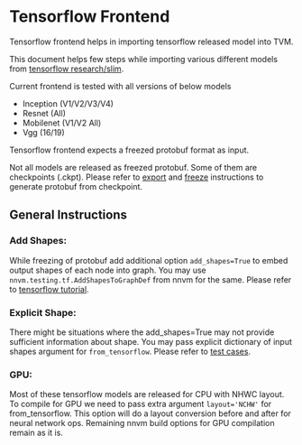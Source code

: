# Tensorflow Frontend
Tensorflow frontend helps in importing tensorflow released model into TVM.

This document helps few steps while importing various different models from
[tensorflow research/slim](https://github.com/tensorflow/models/tree/master/research/slim).

Current frontend is tested with all versions of below models
- Inception (V1/V2/V3/V4)
- Resnet (All)
- Mobilenet (V1/V2 All)
- Vgg (16/19)

Tensorflow frontend expects a freezed protobuf format as input.

Not all models are released as freezed protobuf. Some of them are checkpoints (.ckpt).
Please refer to [export](https://github.com/tensorflow/models/tree/master/research/slim#exporting-the-inference-graph) 
and [freeze](https://github.com/tensorflow/models/tree/master/research/slim#freezing-the-exported-graph) 
instructions to generate protobuf from checkpoint.

## General Instructions

### Add Shapes:
While freezing of protobuf add additional option ```add_shapes=True``` to embed output shapes of each node into graph.
You may use ```nnvm.testing.tf.AddShapesToGraphDef``` from nnvm for the same.
Please refer to [tensorflow tutorial](https://github.com/dmlc/tvm/blob/master/tutorials/nnvm/from_tensorflow.py).

### Explicit Shape:
There might be situations where the add_shapes=True may not provide sufficient information about shape.
You may pass explicit dictionary of input shapes argument for ```from_tensorflow```.
Please refer to [test cases](https://github.com/dmlc/tvm/blob/master/nnvm/tests/python/frontend/tensorflow/test_forward.py#L36).

### GPU:
Most of these tensorflow models are released for CPU with NHWC layout.
To compile for GPU we need to pass extra argument ```layout='NCHW'``` for from_tensorflow.
This option will do a layout conversion before and after for neural network ops.
Remaining nnvm build options for GPU compilation remain as it is.
